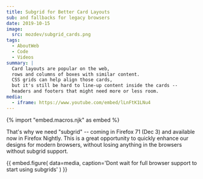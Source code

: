 ```yaml
---
title: Subgrid for Better Card Layouts
sub: and fallbacks for legacy browsers
date: 2019-10-15
image:
  src: mozdev/subgrid_cards.png
tags:
  - AboutWeb
  - Code
  - Videos
summary: |
  Card layouts are popular on the web,
  rows and columns of boxes with similar content.
  CSS grids can help align those cards,
  but it's still be hard to line-up content inside the cards --
  headers and footers that might need more or less room.
media:
  - iframe: https://www.youtube.com/embed/lLnFtK1LNu4
---
```


{% import "embed.macros.njk" as embed %}

That's why we need "subgrid" --
coming in Firefox 71 (Dec 3)
and available now in Firefox Nightly.
This is a great opportunity to
quickly enhance our designs for modern browsers,
without losing anything in the browsers without subgrid support.

{{ embed.figure(
  data=media,
  caption='Dont wait for full browser support to start using subgrids'
) }}
